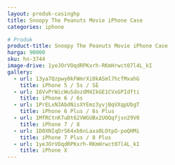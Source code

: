 ```yaml
---
layout: produk-casinghp
title: Snoopy The Peanuts Movie iPhone Case
categories: iphone

# Produk
product-title: Snoopy The Peanuts Movie iPhone Case
harga: 90000
sku: hn-3744
image-drive: 1yeJOrVOqdRPKxrh-RKmHrwct07l4L_kI
gallery:
  - url: 13ya7Qzpwy0kFWmrXi0kASml7hcfMxahG
    title: iPhone 5 / 5s / SE
  - url: 16VvPrWicWuSdozdM4IkGE1CVxGPIdfti
    title: iPhone 6 / 6s
  - url: 1PrELxN3AbdNisXYEmz3yvjBqVXqpUbgT
    title: iPhone 6 Plus / 6s Plus
  - url: 1MfRCtnK7uDt62VWGUBx2UOQqfjsn29V0
    title: iPhone 7 / 8
  - url: 1D0XNIqDrS64xb6nLaxa0LOtpO-poQHMi
    title: iPhone 7 Plus / 8 Plus
  - url: 1yeJOrVOqdRPKxrh-RKmHrwct07l4L_kI
    title: iPhone X
---
```

